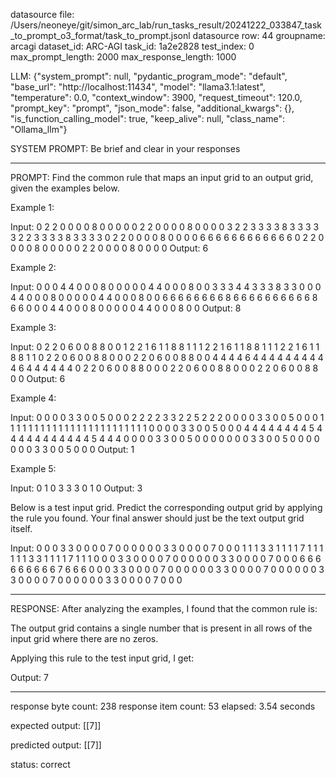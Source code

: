 datasource file: /Users/neoneye/git/simon_arc_lab/run_tasks_result/20241222_033847_task_to_prompt_o3_format/task_to_prompt.jsonl
datasource row: 44
groupname: arcagi
dataset_id: ARC-AGI
task_id: 1a2e2828
test_index: 0
max_prompt_length: 2000
max_response_length: 1000

LLM:
{"system_prompt": null, "pydantic_program_mode": "default", "base_url": "http://localhost:11434", "model": "llama3.1:latest", "temperature": 0.0, "context_window": 3900, "request_timeout": 120.0, "prompt_key": "prompt", "json_mode": false, "additional_kwargs": {}, "is_function_calling_model": true, "keep_alive": null, "class_name": "Ollama_llm"}

SYSTEM PROMPT:
Be brief and clear in your responses

---

PROMPT:
Find the common rule that maps an input grid to an output grid, given the examples below.

Example 1:

Input:
0 2 2 0 0 0 0 8 0 0 0 0
0 2 2 0 0 0 0 8 0 0 0 0
3 2 2 3 3 3 3 8 3 3 3 3
3 2 2 3 3 3 3 8 3 3 3 3
0 2 2 0 0 0 0 8 0 0 0 0
6 6 6 6 6 6 6 6 6 6 6 6
0 2 2 0 0 0 0 8 0 0 0 0
0 2 2 0 0 0 0 8 0 0 0 0
Output:
6

Example 2:

Input:
0 0 0 4 4 0 0 0 8 0 0
0 0 0 4 4 0 0 0 8 0 0
3 3 3 4 4 3 3 3 8 3 3
0 0 0 4 4 0 0 0 8 0 0
0 0 0 4 4 0 0 0 8 0 0
6 6 6 6 6 6 6 6 8 6 6
6 6 6 6 6 6 6 6 8 6 6
0 0 0 4 4 0 0 0 8 0 0
0 0 0 4 4 0 0 0 8 0 0
Output:
8

Example 3:

Input:
0 2 2 0 6 0 0 8 8 0 0
1 2 2 1 6 1 1 8 8 1 1
1 2 2 1 6 1 1 8 8 1 1
1 2 2 1 6 1 1 8 8 1 1
0 2 2 0 6 0 0 8 8 0 0
0 2 2 0 6 0 0 8 8 0 0
4 4 4 4 6 4 4 4 4 4 4
4 4 4 4 6 4 4 4 4 4 4
0 2 2 0 6 0 0 8 8 0 0
0 2 2 0 6 0 0 8 8 0 0
0 2 2 0 6 0 0 8 8 0 0
Output:
6

Example 4:

Input:
0 0 0 0 3 3 0 0 5 0 0 0
2 2 2 2 3 3 2 2 5 2 2 2
0 0 0 0 3 3 0 0 5 0 0 0
1 1 1 1 1 1 1 1 1 1 1 1
1 1 1 1 1 1 1 1 1 1 1 1
0 0 0 0 3 3 0 0 5 0 0 0
4 4 4 4 4 4 4 4 5 4 4 4
4 4 4 4 4 4 4 4 5 4 4 4
0 0 0 0 3 3 0 0 5 0 0 0
0 0 0 0 3 3 0 0 5 0 0 0
0 0 0 0 3 3 0 0 5 0 0 0
Output:
1

Example 5:

Input:
0 1 0
3 3 3
0 1 0
Output:
3

Below is a test input grid. Predict the corresponding output grid by applying the rule you found. Your final answer should just be the text output grid itself.

Input:
0 0 0 3 3 0 0 0 0 7 0 0 0
0 0 0 3 3 0 0 0 0 7 0 0 0
1 1 1 3 3 1 1 1 1 7 1 1 1
1 1 1 3 3 1 1 1 1 7 1 1 1
0 0 0 3 3 0 0 0 0 7 0 0 0
0 0 0 3 3 0 0 0 0 7 0 0 0
6 6 6 6 6 6 6 6 6 7 6 6 6
0 0 0 3 3 0 0 0 0 7 0 0 0
0 0 0 3 3 0 0 0 0 7 0 0 0
0 0 0 3 3 0 0 0 0 7 0 0 0
0 0 0 3 3 0 0 0 0 7 0 0 0


---

RESPONSE:
After analyzing the examples, I found that the common rule is:

The output grid contains a single number that is present in all rows of the input grid where there are no zeros.

Applying this rule to the test input grid, I get:

Output:
7

---


response byte count: 238
response item count: 53
elapsed: 3.54 seconds

expected output:
[[7]]

predicted output:
[[7]]

status: correct
